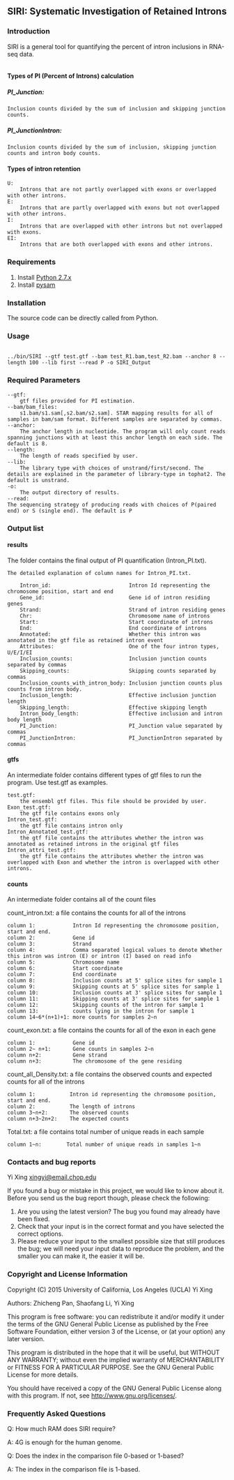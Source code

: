 ## SIRI: Systematic Investigation of Retained Introns

### Introduction
SIRI is a general tool for quantifying the percent of intron inclusions in RNA-seq data. 
<p>
  <figure class="figure1" data-title="HOMER motif"><img alt="" src="docs/intron_type.png" />
  <figcaption>
  </figcaption>
  </figure>
</p>

#### Types of PI (Percent of Introns) calculation
#####  PI_Junction:
	Inclusion counts divided by the sum of inclusion and skipping junction counts.
##### PI_JunctionIntron:
	Inclusion counts divided by the sum of inclusion, skipping junction counts and intron body counts.
#### Types of intron retention
	U: 
    	Introns that are not partly overlapped with exons or overlapped with other introns.
    E:
    	Introns that are partly overlapped with exons but not overlapped with other introns.
    I:  
    	Introns that are overlapped with other introns but not overlapped with exons.
    EI: 
    	Introns that are both overlapped with exons and other introns.
      
### Requirements
1. Install [Python 2.7.x](https://www.python.org/downloads)
2. Install [pysam](https://pypi.python.org/pypi/pysam/0.8.4)
### Installation
The source code can be directly called from Python.
### Usage

<code>
../bin/SIRI --gtf test.gtf --bam test_R1.bam,test_R2.bam --anchor 8 --length 100 --lib first --read P -o SIRI_Output
</code>

### Required Parameters
  	--gtf:
    	gtf files provided for PI estimation.
	--bam/bam_files:
		s1.bam/s1.sam[,s2.bam/s2.sam]. STAR mapping results for all of samples in bam/sam format. Different samples are separated by commas.
    --anchor:
    	The anchor length in nucleotide. The program will only count reads spanning junctions with at least this anchor length on each side. The default is 8.
    --length:
		The length of reads specified by user.
    --lib:
    	The library type with choices of unstrand/first/second. The details are explained in the parameter of library-type in tophat2. The default is unstrand.
    -o:
    	The output directory of results.
    --read:
	The sequencing strategy of producing reads with choices of P(paired end) or S (single end). The default is P

### Output list
#### results
The folder contains the final output of PI quantification (Intron_PI.txt).
	
    The detailed explanation of column names for Intron_PI.txt.
    
    	Intron_id:                         Intron Id representing the chromosome position, start and end
    	Gene_id:                           Gene id of intron residing genes
    	Strand:                            Strand of intron residing genes
    	Chr:                               Chromosome name of introns
    	Start:                             Start coordinate of introns
    	End:                               End coordinate of introns
    	Annotated:                         Whether this intron was annotated in the gtf file as retained intron event
    	Attributes:                        One of the four intron types, U/E/I/EI
    	Inclusion_counts:                  Inclusion junction counts separated by commas
    	Skipping_counts:                   Skipping counts separated by commas
    	Inclusion_counts_with_intron_body: Inclusion junction counts plus counts from intron body.
    	Inclusion_length:                  Effective inclusion junction length
    	Skipping_length:                   Effective skipping length
    	Intron_body_length:                Effective inclusion and intron body length
    	PI_Junction:                       PI_Junction value separated by commas
    	PI_JunctionIntron:                 PI_JunctionIntron separated by commas
      
#### gtfs
An intermediate folder contains different types of gtf files to run the program. Use test.gtf as examples.

	test.gtf:
    	the ensembl gtf files. This file should be provided by user.
    Exon_test.gtf:
    	the gtf file contains exons only
    Intron_test.gtf:
    	the gtf file contains intron only
    Intron_Annotated_test.gtf:
    	the gtf file contains the attributes whether the intron was annotated as retained introns in the original gtf files
    Intron_attri_test.gtf:
    	the gtf file contains the attributes whether the intron was overlapped with Exon and whether the intron is overlapped with other introns.
      
#### counts
An intermediate folder contains all of the count files

count_intron.txt: a file contains the counts for all of the introns   
  
    column 1:            Intron Id representing the chromosome position, start and end.
    column 2:            Gene id
    column 3:            Strand
    column 4:            Comma separated logical values to denote Whether this intron was intron (E) or intron (I) based on read info
    column 5:            Chromosome name
    column 6:            Start coordinate
    column 7:            End coordinate    
    column 8:            Inclusion counts at 5' splice sites for sample 1
    column 9:            Skipping counts at 5' splice sites for sample 1
    column 10:           Inclusion counts at 3' splice sites for sample 1
    column 11:           Skipping counts at 3' splice sites for sample 1
    column 12:           Skipping counts of the intron for sample 1
    column 13:           counts lying in the intron for sample 1
    column 14~6*(n+1)+1: more counts for samples 2~n
    
count_exon.txt: a file contains the counts for all of the exon in each gene
    
    column 1:            Gene id
    column 2~ n+1:       Gene counts in samples 2~n
    column n+2:          Gene strand
    column n+3:          The chromosome of the gene residing 
    
count_all_Density.txt: a file contains the observed counts and expected counts for all of the introns

    column 1:           Intron id representing the chromosome position, start and end.
    column 2:           The length of introns
    column 3~n+2:       The observed counts
    column n+3~2n+2:    The expected counts
    
Total.txt: a file contains total number of unique reads in each sample

    column 1~n:        Total number of unique reads in samples 1~n
### Contacts and bug reports
Yi Xing
xingyi@email.chop.edu

If you found a bug or mistake in this project, we would like to know about it.
Before you send us the bug report though, please check the following:

1. Are you using the latest version? The bug you found may already have been
   fixed.
2. Check that your input is in the correct format and you have selected the
   correct options.
3. Please reduce your input to the smallest possible size that still produces
   the bug; we will need your input data to reproduce the problem, and the
   smaller you can make it, the easier it will be.


### Copyright and License Information
Copyright (C) 2015 University of California, Los Angeles (UCLA)
Yi Xing

Authors: Zhicheng Pan, Shaofang Li, Yi Xing

This program is free software: you can redistribute it and/or modify it under
the terms of the GNU General Public License as published by the Free Software
Foundation, either version 3 of the License, or (at your option) any later
version.

This program is distributed in the hope that it will be useful, but WITHOUT
ANY WARRANTY; without even the implied warranty of MERCHANTABILITY or FITNESS
FOR A PARTICULAR PURPOSE. See the GNU General Public License for more details.

You should have received a copy of the GNU General Public License along with
this program. If not, see http://www.gnu.org/licenses/.

### Frequently Asked Questions
Q: How much RAM does SIRI require?

A: 4G is enough for the human genome. 

Q: Does the index in the comparison file 0-based or 1-based?

A: The index in the comparison file is 1-based. 
